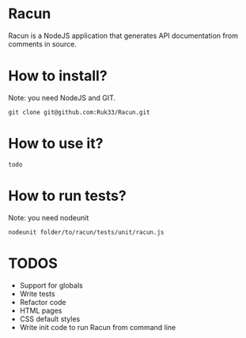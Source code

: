 Racun
=====

Racun is a NodeJS application that generates API documentation from comments in source.

How to install?
===============

Note: you need NodeJS and GIT.

	git clone git@github.com:Ruk33/Racun.git

How to use it?
==============

	todo

How to run tests?
=================

Note: you need nodeunit

	nodeunit folder/to/racun/tests/unit/racun.js

TODOS
=====

* Support for globals
* Write tests
* Refactor code
* HTML pages
* CSS default styles
* Write init code to run Racun from command line